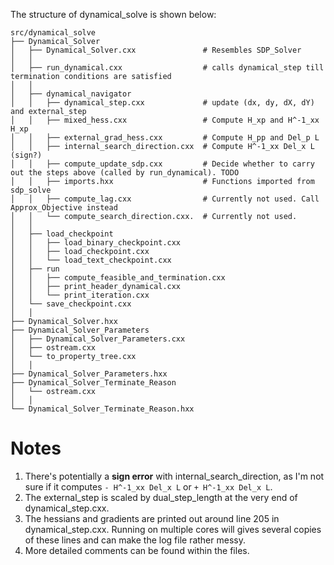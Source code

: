 The structure of dynamical_solve is shown below:   
```
src/dynamical_solve
├── Dynamical_Solver
│   ├── Dynamical_Solver.cxx               # Resembles SDP_Solver
│   │ 
│   ├── run_dynamical.cxx                  # calls dynamical_step till termination conditions are satisfied
│   │ 
│   ├── dynamical_navigator
│   │   ├── dynamical_step.cxx             # update (dx, dy, dX, dY) and external_step 
│   │   ├── mixed_hess.cxx                 # Compute H_xp and H^-1_xx H_xp 
│   │   ├── external_grad_hess.cxx         # Compute H_pp and Del_p L
│   │   ├── internal_search_direction.cxx  # Compute H^-1_xx Del_x L  (sign?)
│   │   ├── compute_update_sdp.cxx         # Decide whether to carry out the steps above (called by run_dynamical). TODO
│   │   ├── imports.hxx                    # Functions imported from sdp_solve 
│   │   ├── compute_lag.cxx                # Currently not used. Call Approx_Objective instead 
│   │   └── compute_search_direction.cxx.  # Currently not used.
│   │ 
│   ├── load_checkpoint
│   │   ├── load_binary_checkpoint.cxx
│   │   ├── load_checkpoint.cxx
│   │   └── load_text_checkpoint.cxx
│   ├── run
│   │   ├── compute_feasible_and_termination.cxx
│   │   ├── print_header_dynamical.cxx
│   │   └── print_iteration.cxx
│   └── save_checkpoint.cxx
│   │ 
├── Dynamical_Solver.hxx
├── Dynamical_Solver_Parameters
│   ├── Dynamical_Solver_Parameters.cxx
│   ├── ostream.cxx
│   └── to_property_tree.cxx
│   │ 
├── Dynamical_Solver_Parameters.hxx
├── Dynamical_Solver_Terminate_Reason
│   └── ostream.cxx
│   │ 
└── Dynamical_Solver_Terminate_Reason.hxx

```

# Notes
1. There's potentially a **sign error** with internal_search_direction, as I'm not sure if it computes `- H^-1_xx Del_x L` or `+ H^-1_xx Del_x L`.
2. The external_step is scaled by dual_step_length at the very end of dynamical_step.cxx.
3. The hessians and gradients are printed out around line 205 in dynamical_step.cxx. Running on multiple cores will gives several copies of these lines and can make the log file rather messy. 
4. More detailed comments can be found within the files. 
